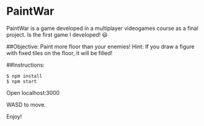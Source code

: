 # PaintWar
PaintWar is a game developed in a multiplayer videogames course as a final project. Is the first game I developed! :smiley:

##Objective:
Paint more floor than your enemies!
Hint: If you draw a figure with fixed tiles on the floor, it will be filled!

##Instructions:
```
$ npm install
$ npm start
```
Open localhost:3000

WASD to move.

Enjoy!
